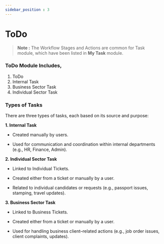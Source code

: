 ```yaml
---
sidebar_position : 3
---
```


# ToDo

> **Note :** The Workflow Stages and Actions are common for Task module, which have been listed in **My Task** module.

### ToDo Module Includes,

  1. ToDo
  2. Internal Task
  3. Business Sector Task
  4. Individual Sector Task

### Types of Tasks

There are three types of tasks, each based on its source and purpose:

**1. Internal Task**

  - Created manually by users.

  - Used for communication and coordination within internal departments (e.g., HR, Finance, Admin).

**2. Individual Sector Task**

  - Linked to Individual Tickets.

  - Created either from a ticket or manually by a user.

  - Related to individual candidates or requests (e.g., passport issues, stamping, travel updates).

**3. Business Sector Task**

  - Linked to Business Tickets.

  - Created either from a ticket or manually by a user.

  - Used for handling business client–related actions (e.g., job order issues, client complaints, updates).